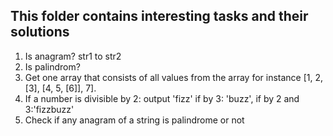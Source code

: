## This folder contains interesting tasks and their solutions

1. Is anagram? str1 to str2
2. Is palindrom?
3. Get one array that consists of all values from the array for instance [1, 2, [3], [4, 5, [6]], 7].
4. If a number is divisible by 2: output 'fizz' if by 3: 'buzz', if by 2 and 3:'fizzbuzz'
5. Check if any anagram of a string is palindrome or not
